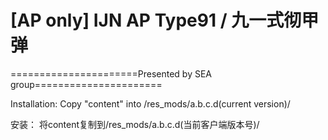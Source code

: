 ﻿# [AP only] IJN AP Type91 / 九一式彻甲弹

======================Presented by SEA group======================

Installation: 
Copy "content" into /res_mods/a.b.c.d(current version)/

安装：
将content复制到/res_mods/a.b.c.d(当前客户端版本号)/

